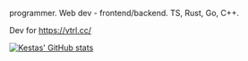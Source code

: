 programmer. Web dev - frontend/backend. TS, Rust, Go, C++.

Dev for https://vtrl.cc/

[![Kestas' GitHub stats](https://github-readme-stats.vercel.app/api?username=superboxes)](https://github.com/anuraghazra/github-readme-stats)
